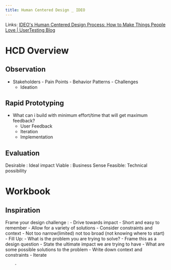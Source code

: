```yaml
---
title: Human Centered Design _ IDEO
---
```


Links: [IDEO's Human Centered Design Process: How to Make Things People Love | UserTesting Blog](https://www.usertesting.com/blog/how-ideo-uses-customer-insights-to-design-innovative-products-users-love)
	

# HCD Overview
 ## Observation 
  - Stakeholders
	    - Pain Points
		- Behavior Patterns
		- Challenges
	- Ideation
## Rapid Prototyping
- What can i build with minimum effort/time that will get maximum feedback? 
	- User Feedback
	- Iteration
	- Implementation
	
## Evaluation 
 Desirable : Ideal impact
 Viable : Business Sense
 Feasible: Technical possibility
	
# Workbook
## Inspiration
Frame your design challenge : 
			- Drive towards impact
			- Short and easy to remember
			- Allow for a variety of solutions
			- Consider constraints and context
			- Not too narrow(limited) not too broad (not knowing where to start)
				- Fill Up: 
					- What is the problem you are trying to solve? 
					- Frame this as a design question
					- State the ultimate impact we are trying to have
					- What are some possible solutions to the problem
					- Write down context and constraints
					- Iterate
	
		- 

